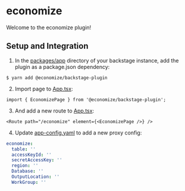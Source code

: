 # economize

Welcome to the economize plugin!

## Setup and Integration

1. In the [packages/app](https://github.com/backstage/backstage/blob/master/packages/app/) directory of your backstage
   instance, add the plugin as a package.json dependency:

```shell
$ yarn add @economize/backstage-plugin
```

2. Import page to [App.tsx](https://github.com/backstage/backstage/blob/master/packages/app/src/App.tsx):

```tsx
import { EconomizePage } from '@economize/backstage-plugin';
```

3. And add a new route to [App.tsx](https://github.com/backstage/backstage/blob/master/packages/app/src/App.tsx):

```tsx
<Route path="/economize" element={<EconomizePage />} />
```

4. Update [app-config.yaml](https://github.com/backstage/backstage/blob/master/app-config.yaml) to add a new proxy
   config:

```yaml
economize:
  table: ''
  accessKeyId: ''
  secretAccessKey: ''
  region: ''
  Database: ''
  OutputLocation: ''
  WorkGroup: ''
```
